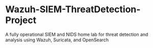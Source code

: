 # Wazuh-SIEM-ThreatDetection-Project
A fully operational SIEM and NIDS home lab for threat detection and analysis using Wazuh, Suricata, and OpenSearch
